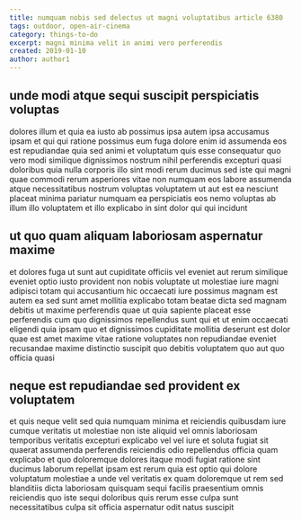 ```yaml
---
title: numquam nobis sed delectus ut magni voluptatibus article 6380
tags: outdoor, open-air-cinema
category: things-to-do
excerpt: magni minima velit in animi vero perferendis
created: 2019-01-10
author: author1
---
```


## unde modi atque sequi suscipit perspiciatis voluptas

dolores illum et quia ea iusto ab possimus ipsa autem ipsa accusamus ipsam et qui qui ratione possimus eum fuga dolore enim id assumenda eos est repudiandae quia sed animi et voluptatum quis esse consequatur quo vero modi similique dignissimos nostrum nihil perferendis excepturi quasi doloribus quia nulla corporis illo sint modi rerum ducimus sed iste qui magni quae commodi rerum asperiores vitae non numquam eos labore assumenda atque necessitatibus nostrum voluptas voluptatem ut aut est ea nesciunt placeat minima pariatur numquam ea perspiciatis eos nemo voluptas ab illum illo voluptatem et illo explicabo in sint dolor qui qui incidunt

## ut quo quam aliquam laboriosam aspernatur maxime

et dolores fuga ut sunt aut cupiditate officiis vel eveniet aut rerum similique eveniet optio iusto provident non nobis voluptate ut molestiae iure magni adipisci totam qui accusantium hic occaecati iure possimus magnam est autem ea sed sunt amet mollitia explicabo totam beatae dicta sed magnam debitis ut maxime perferendis quae ut quia sapiente placeat esse perferendis cum quo dignissimos repellendus sunt qui et ut enim occaecati eligendi quia ipsam quo et dignissimos cupiditate mollitia deserunt est dolor quae est amet maxime vitae ratione voluptates non repudiandae eveniet recusandae maxime distinctio suscipit quo debitis voluptatem quo aut quo officia quasi

## neque est repudiandae sed provident ex voluptatem

et quis neque velit sed quia numquam minima et reiciendis quibusdam iure cumque veritatis ut molestiae non iste aliquid vel omnis laboriosam temporibus veritatis excepturi explicabo vel vel iure et soluta fugiat sit quaerat assumenda perferendis reiciendis odio repellendus officia quam explicabo et quo doloremque dolores itaque modi fugiat ratione sint ducimus laborum repellat ipsam est rerum quia est optio qui dolore voluptatum molestiae a unde vel veritatis ex quam doloremque ut rem sed blanditiis dicta laboriosam quisquam sequi facilis praesentium omnis reiciendis quo iste sequi doloribus quis rerum esse culpa sunt necessitatibus culpa sit officia aspernatur odit natus suscipit

